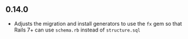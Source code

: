 ## 0.14.0

- Adjusts the migration and install generators to use the `fx` gem so that Rails 7+ can use `schema.rb`
  instead of `structure.sql`

